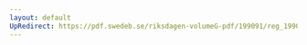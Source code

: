 ```yaml
---
layout: default
UpRedirect: https://pdf.swedeb.se/riksdagen-volumeG-pdf/199091/reg_199091/reg_199091_0868.pdf
---
```

